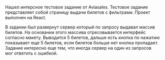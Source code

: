Нашел интерсное тестовое задание от Aviasales. 
Тестовое задание представляет собой страницу выдачи билетов с фильтрами. Проект выполнен на React.

В задании был развернут сервер который по запросу выдавал массив билетов. На основании этого массива 
отресовывается интерфейс согласно макету. Выводится 5 билетов, дальше есть кнопка по нажатию показывает
еще 5 билетов, если билетов больше нет кнопка пропадает.
Задание интересно еще тем, что иногда сервер на один из запросов мог ответить с ошибкой.

